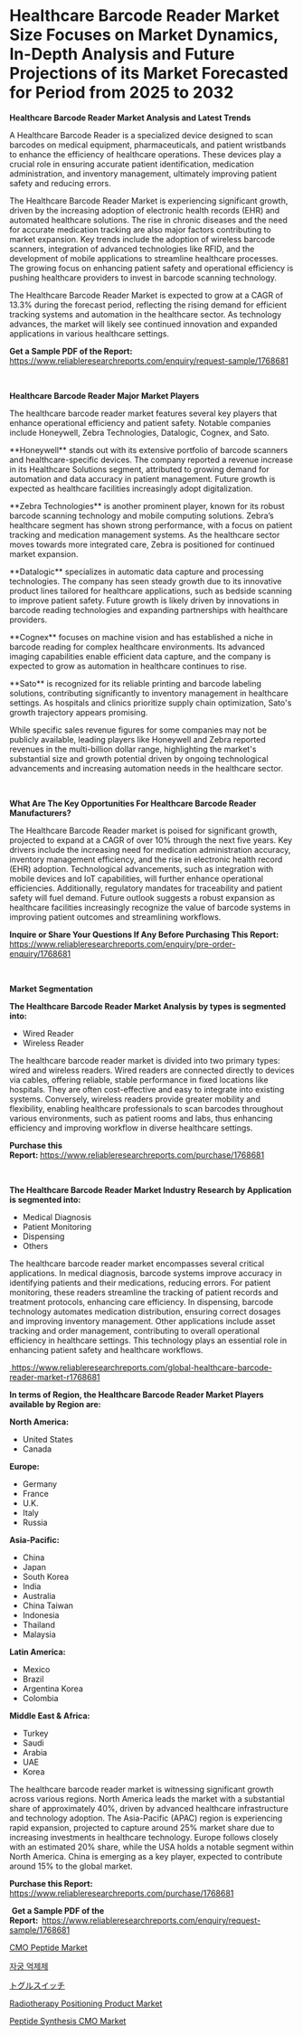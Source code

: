 <p><h1>Healthcare Barcode Reader Market Size Focuses on Market Dynamics, In-Depth Analysis and Future Projections of its Market Forecasted for Period from 2025 to 2032</h1></p><p><strong>Healthcare Barcode Reader Market Analysis and Latest Trends</strong></p>
<p><p>A Healthcare Barcode Reader is a specialized device designed to scan barcodes on medical equipment, pharmaceuticals, and patient wristbands to enhance the efficiency of healthcare operations. These devices play a crucial role in ensuring accurate patient identification, medication administration, and inventory management, ultimately improving patient safety and reducing errors.</p><p>The Healthcare Barcode Reader Market is experiencing significant growth, driven by the increasing adoption of electronic health records (EHR) and automated healthcare solutions. The rise in chronic diseases and the need for accurate medication tracking are also major factors contributing to market expansion. Key trends include the adoption of wireless barcode scanners, integration of advanced technologies like RFID, and the development of mobile applications to streamline healthcare processes. The growing focus on enhancing patient safety and operational efficiency is pushing healthcare providers to invest in barcode scanning technology.</p><p>The Healthcare Barcode Reader Market is expected to grow at a CAGR of 13.3% during the forecast period, reflecting the rising demand for efficient tracking systems and automation in the healthcare sector. As technology advances, the market will likely see continued innovation and expanded applications in various healthcare settings.</p></p>
<p><strong>Get a Sample PDF of the Report:&nbsp;</strong> <a href="https://www.reliableresearchreports.com/enquiry/request-sample/1768681?utm_campaign=38&utm_medium=2&utm_source=Github&utm_content=ia&utm_term=05032025&utm_id=healthcare-barcode-reader">https://www.reliableresearchreports.com/enquiry/request-sample/1768681</a></p>
<p>&nbsp;</p>
<p><strong>Healthcare Barcode Reader Major Market Players</strong></p>
<p><p>The healthcare barcode reader market features several key players that enhance operational efficiency and patient safety. Notable companies include Honeywell, Zebra Technologies, Datalogic, Cognex, and Sato.</p><p>**Honeywell** stands out with its extensive portfolio of barcode scanners and healthcare-specific devices. The company reported a revenue increase in its Healthcare Solutions segment, attributed to growing demand for automation and data accuracy in patient management. Future growth is expected as healthcare facilities increasingly adopt digitalization.</p><p>**Zebra Technologies** is another prominent player, known for its robust barcode scanning technology and mobile computing solutions. Zebra’s healthcare segment has shown strong performance, with a focus on patient tracking and medication management systems. As the healthcare sector moves towards more integrated care, Zebra is positioned for continued market expansion.</p><p>**Datalogic** specializes in automatic data capture and processing technologies. The company has seen steady growth due to its innovative product lines tailored for healthcare applications, such as bedside scanning to improve patient safety. Future growth is likely driven by innovations in barcode reading technologies and expanding partnerships with healthcare providers.</p><p>**Cognex** focuses on machine vision and has established a niche in barcode reading for complex healthcare environments. Its advanced imaging capabilities enable efficient data capture, and the company is expected to grow as automation in healthcare continues to rise.</p><p>**Sato** is recognized for its reliable printing and barcode labeling solutions, contributing significantly to inventory management in healthcare settings. As hospitals and clinics prioritize supply chain optimization, Sato's growth trajectory appears promising.</p><p>While specific sales revenue figures for some companies may not be publicly available, leading players like Honeywell and Zebra reported revenues in the multi-billion dollar range, highlighting the market's substantial size and growth potential driven by ongoing technological advancements and increasing automation needs in the healthcare sector.</p></p>
<p>&nbsp;</p>
<p><strong>What Are The Key Opportunities For Healthcare Barcode Reader Manufacturers?</strong></p>
<p><p>The Healthcare Barcode Reader market is poised for significant growth, projected to expand at a CAGR of over 10% through the next five years. Key drivers include the increasing need for medication administration accuracy, inventory management efficiency, and the rise in electronic health record (EHR) adoption. Technological advancements, such as integration with mobile devices and IoT capabilities, will further enhance operational efficiencies. Additionally, regulatory mandates for traceability and patient safety will fuel demand. Future outlook suggests a robust expansion as healthcare facilities increasingly recognize the value of barcode systems in improving patient outcomes and streamlining workflows.</p></p>
<p><strong>Inquire or Share Your Questions If Any Before Purchasing This Report:</strong> <a href="https://www.reliableresearchreports.com/enquiry/pre-order-enquiry/1768681?utm_campaign=38&utm_medium=2&utm_source=Github&utm_content=ia&utm_term=05032025&utm_id=healthcare-barcode-reader">https://www.reliableresearchreports.com/enquiry/pre-order-enquiry/1768681</a></p>
<p>&nbsp;</p>
<p><strong>Market Segmentation</strong></p>
<p><strong>The Healthcare Barcode Reader Market Analysis by types is segmented into:</strong></p>
<p><ul><li>Wired Reader</li><li>Wireless Reader</li></ul></p>
<p><p>The healthcare barcode reader market is divided into two primary types: wired and wireless readers. Wired readers are connected directly to devices via cables, offering reliable, stable performance in fixed locations like hospitals. They are often cost-effective and easy to integrate into existing systems. Conversely, wireless readers provide greater mobility and flexibility, enabling healthcare professionals to scan barcodes throughout various environments, such as patient rooms and labs, thus enhancing efficiency and improving workflow in diverse healthcare settings.</p></p>
<p><strong>Purchase this Report:&nbsp;</strong><a href="https://www.reliableresearchreports.com/purchase/1768681?utm_campaign=38&utm_medium=2&utm_source=Github&utm_content=ia&utm_term=05032025&utm_id=healthcare-barcode-reader">https://www.reliableresearchreports.com/purchase/1768681</a></p>
<p>&nbsp;</p>
<p><strong>The Healthcare Barcode Reader Market Industry Research by Application is segmented into:</strong></p>
<p><ul><li>Medical Diagnosis</li><li>Patient Monitoring</li><li>Dispensing</li><li>Others</li></ul></p>
<p><p>The healthcare barcode reader market encompasses several critical applications. In medical diagnosis, barcode systems improve accuracy in identifying patients and their medications, reducing errors. For patient monitoring, these readers streamline the tracking of patient records and treatment protocols, enhancing care efficiency. In dispensing, barcode technology automates medication distribution, ensuring correct dosages and improving inventory management. Other applications include asset tracking and order management, contributing to overall operational efficiency in healthcare settings. This technology plays an essential role in enhancing patient safety and healthcare workflows.</p></p>
<p><a href="https://www.reliableresearchreports.com/global-healthcare-barcode-reader-market-r1768681?utm_campaign=38&utm_medium=2&utm_source=Github&utm_content=ia&utm_term=05032025&utm_id=healthcare-barcode-reader">&nbsp;https://www.reliableresearchreports.com/global-healthcare-barcode-reader-market-r1768681</a></p>
<p><strong>In terms of Region, the Healthcare Barcode Reader Market Players available by Region are:</strong></p>
<p>
    <p> <strong> North America: </strong>
        <ul>
            <li>United States</li>
            <li>Canada</li>
        </ul>
        </p> 
    <p> <strong> Europe: </strong>
        <ul>
            <li>Germany</li>
            <li>France</li>
            <li>U.K.</li>
            <li>Italy</li>
            <li>Russia</li>
        </ul>
        </p> 
    <p> <strong> Asia-Pacific: </strong>
        <ul>
            <li>China</li>
            <li>Japan</li>
            <li>South Korea</li>
            <li>India</li>
            <li>Australia</li>
            <li>China Taiwan</li>
            <li>Indonesia</li>
            <li>Thailand</li>
            <li>Malaysia</li>
        </ul>
        </p> 
    <p> <strong> Latin America: </strong>
        <ul>
            <li>Mexico</li>
            <li>Brazil</li>
            <li>Argentina Korea</li>
            <li>Colombia</li>
        </ul>
        </p> 
    <p> <strong> Middle East & Africa: </strong>
        <ul>
            <li>Turkey</li>
            <li>Saudi</li>
            <li>Arabia</li>
            <li>UAE</li>
            <li>Korea</li>
        </ul>
    </p>
    </p>
<p><p>The healthcare barcode reader market is witnessing significant growth across various regions. North America leads the market with a substantial share of approximately 40%, driven by advanced healthcare infrastructure and technology adoption. The Asia-Pacific (APAC) region is experiencing rapid expansion, projected to capture around 25% market share due to increasing investments in healthcare technology. Europe follows closely with an estimated 20% share, while the USA holds a notable segment within North America. China is emerging as a key player, expected to contribute around 15% to the global market.</p></p>
<p><strong>Purchase this Report: </strong><a href="https://www.reliableresearchreports.com/purchase/1768681?utm_campaign=38&utm_medium=2&utm_source=Github&utm_content=ia&utm_term=05032025&utm_id=healthcare-barcode-reader">https://www.reliableresearchreports.com/purchase/1768681</a></p>
<p>&nbsp;<strong>Get a Sample PDF of the Report:&nbsp;&nbsp;</strong><a href="https://www.reliableresearchreports.com/enquiry/request-sample/1768681?utm_campaign=38&utm_medium=2&utm_source=Github&utm_content=ia&utm_term=05032025&utm_id=healthcare-barcode-reader">https://www.reliableresearchreports.com/enquiry/request-sample/1768681</a></p>
<p><strong></strong></p>
<p><p><a href="https://github.com/moratronak3q/Market-Research-Report-List-1/blob/main/cmo-peptide-market.md?utm_campaign=38&utm_medium=2&utm_source=Github&utm_content=ia&utm_term=05032025&utm_id=healthcare-barcode-reader">CMO Peptide Market</a></p><p><a href="https://github.com/laholand/Market-Research-Report-List-7/blob/main/379505241503.md?utm_campaign=38&utm_medium=2&utm_source=Github&utm_content=ia&utm_term=05032025&utm_id=healthcare-barcode-reader">자궁 억제제</a></p><p><a href="https://github.com/mohamedbakry57/Market-Research-Report-List-7/blob/main/543804241290.md?utm_campaign=38&utm_medium=2&utm_source=Github&utm_content=ia&utm_term=05032025&utm_id=healthcare-barcode-reader">トグルスイッチ</a></p><p><a href="https://github.com/jugutstam/Market-Research-Report-List-1/blob/main/radiotherapy-positioning-product-market.md?utm_campaign=38&utm_medium=2&utm_source=Github&utm_content=ia&utm_term=05032025&utm_id=healthcare-barcode-reader">Radiotherapy Positioning Product Market</a></p><p><a href="https://github.com/reahmmunises/Market-Research-Report-List-1/blob/main/peptide-synthesis-cmo-market.md?utm_campaign=38&utm_medium=2&utm_source=Github&utm_content=ia&utm_term=05032025&utm_id=healthcare-barcode-reader">Peptide Synthesis CMO Market</a></p></p>